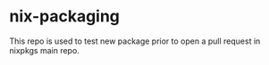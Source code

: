 # nix-packaging

This repo is used to test new package prior to open a pull request in nixpkgs main repo.
